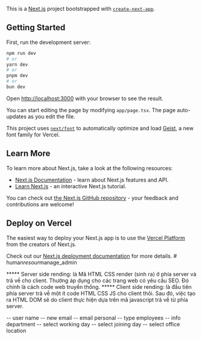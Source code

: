 This is a [Next.js](https://nextjs.org) project bootstrapped with [`create-next-app`](https://nextjs.org/docs/app/api-reference/cli/create-next-app).

## Getting Started

First, run the development server:

```bash
npm run dev
# or
yarn dev
# or
pnpm dev
# or
bun dev
```

Open [http://localhost:3000](http://localhost:3000) with your browser to see the result.

You can start editing the page by modifying `app/page.tsx`. The page auto-updates as you edit the file.

This project uses [`next/font`](https://nextjs.org/docs/app/building-your-application/optimizing/fonts) to automatically optimize and load [Geist](https://vercel.com/font), a new font family for Vercel.

## Learn More

To learn more about Next.js, take a look at the following resources:

- [Next.js Documentation](https://nextjs.org/docs) - learn about Next.js features and API.
- [Learn Next.js](https://nextjs.org/learn) - an interactive Next.js tutorial.

You can check out [the Next.js GitHub repository](https://github.com/vercel/next.js) - your feedback and contributions are welcome!

## Deploy on Vercel

The easiest way to deploy your Next.js app is to use the [Vercel Platform](https://vercel.com/new?utm_medium=default-template&filter=next.js&utm_source=create-next-app&utm_campaign=create-next-app-readme) from the creators of Next.js.

Check out our [Next.js deployment documentation](https://nextjs.org/docs/app/building-your-application/deploying) for more details.
#   h u m a n _ r e s o u r _ m a n a g e _ a d m i n 
 
 



***** Server side rending: là Mã HTML CSS render (sinh ra) ở phía server và trả về cho client. Thường áp dụng cho các trang web có yêu cầu SEO. Đó chính là cách code web truyền thống.
***** Client side rending: là đầu tiên phía server trả về một ít code HTML CSS JS cho client thôi. Sau đó, việc tạo ra HTML DOM sẽ do client thực hiện dựa trên mã javascript trả về từ phía server.

-- user name
-- new email
-- email personal
-- type employees 
-- info department
-- select working day
-- select joining day
-- select office location 